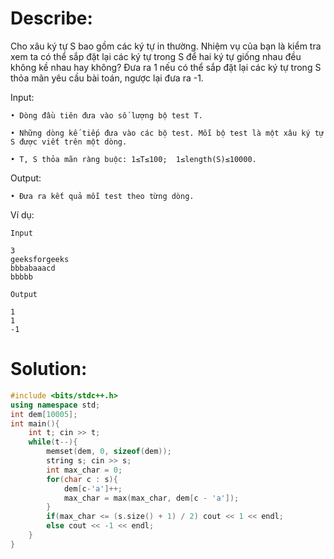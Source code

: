 # Describe:     

Cho xâu ký tự S bao gồm các ký tự in thường. Nhiệm vụ của bạn là kiểm tra xem ta có thể sắp đặt lại các ký tự trong S để hai ký tự giống nhau đều không kề nhau hay không? Đưa ra 1 nếu có thể sắp đặt lại các ký tự trong S thỏa mãn yêu cầu bài toán, ngược lại đưa ra -1.

Input:

    • Dòng đầu tiên đưa vào số lượng bộ test T.

    • Những dòng kế tiếp đưa vào các bộ test. Mỗi bộ test là một xâu ký tự S được viết trên một dòng.

    • T, S thỏa mãn ràng buộc: 1≤T≤100;  1≤length(S)≤10000.

Output:

    • Đưa ra kết quả mỗi test theo từng dòng.

    
Ví dụ:

```text
Input

3
geeksforgeeks
bbbabaaacd
bbbbb
```

```text
Output

1
1
-1
```

# Solution:     

```C++
#include <bits/stdc++.h>
using namespace std;
int dem[10005];
int main(){
    int t; cin >> t;
    while(t--){
        memset(dem, 0, sizeof(dem));
        string s; cin >> s;
        int max_char = 0;
        for(char c : s){
            dem[c-'a']++;
            max_char = max(max_char, dem[c - 'a']);
        }
        if(max_char <= (s.size() + 1) / 2) cout << 1 << endl;
        else cout << -1 << endl;
    }
}
```